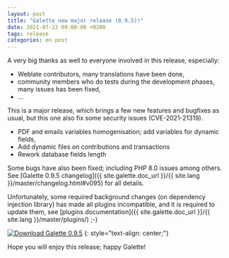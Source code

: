 ```yaml
---
layout: post
title: "Galette new major release (0.9.5)!"
date: 2021-07-23 09:00:00 +0200
tags: release
categories: en post
---
```


A very big thanks as well to everyone involved in this release, especially:
- Weblate contributors, many translations have been done,
- community members who do tests during the development phases, many issues has been fixed,
- ...

This is a major release, which brings a few new features and bugfixes as usual, but this one also fix some security issues (CVE-2021-21319).

* PDF and emails variables homogenisation; add variables for dynamic fields,
* Add dynamic files on contributions and transactions
* Rework database fields length

Some bugs have also been fixed; including PHP 8.0 issues among others. See [Galette 0.9.5 changelog]({{ site.galette.doc_url }}/{{ site.lang }}/master/changelog.html#v095) for all details.

Unfortunately, some required background changes (on dependency injection library) has made all plugins incompatible, and it is required to update them, see [plugins documentation]({{ site.galette.doc_url }}/{{ site.lang }}/master/plugins/) ;-)

[![Download Galette 0.9.5](https://img.shields.io/badge/0.9.5-Download_Galette-ffb619.svg?logo=php&logoColor=white&style=for-the-badge)](https://galette.eu/download/galette-0.9.5.tar.bz2)
{: style="text-align: center;"}

Hope you will enjoy this release; happy Galette!
